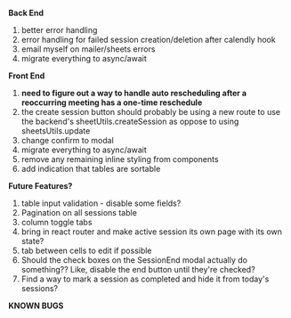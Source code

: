 **Back End**

1. better error handling
2. error handling for failed session creation/deletion after calendly hook
3. email myself on mailer/sheets errors
4. migrate everything to async/await

**Front End**

1. **need to figure out a way to handle auto rescheduling after a reoccurring meeting has a one-time reschedule**
2. the create session button should probably be using a new route to use the backend's sheetUtils.createSession as oppose to using sheetsUtils.update
3. change confirm to modal
4. migrate everything to async/await
5. remove any remaining inline styling from components
6. add indication that tables are sortable

**Future Features?**

1. table input validation - disable some fields?
2. Pagination on all sessions table
3. column toggle tabs
4. bring in react router and make active session its own page with its own state?
5. tab between cells to edit if possible
6. Should the check boxes on the SessionEnd modal actually do something?? Like, disable the end button until they're checked?
7. Find a way to mark a session as completed and hide it from today's sessions?

**KNOWN BUGS**

